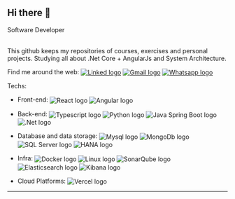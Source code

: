 <h2>Hi there 👋</h2>
Software Developer<br><br>

This github keeps my repositories of courses, exercises and personal projects. Studying all about .Net Core + AngularJs and System Architecture.<br>

Find me around the web:
<a href="https://www.linkedin.com/in/higordedeusmatos/"><img align="center" alt="Linked logo" src="https://img.shields.io/badge/LinkedIn-0077B5?style=for-the-badge&logo=linkedin&logoColor=white"></a>
<a href="mailto:higordeus22@gmail.com?subject=[GitHub]" target="_blank"><img align="center" alt="Gmail logo" src="https://img.shields.io/badge/Gmail-D14836?style=for-the-badge&logo=gmail&logoColor=white"></a>
<a href="https://wa.link/o3bvq9" target="_blank"><img align="center" alt="Whatsapp logo" src="https://img.shields.io/badge/WhatsApp-25D366?style=for-the-badge&logo=whatsapp&logoColor=white"></a>

Techs:
* Front-end:
  <img align="center" alt="React logo" src="https://img.shields.io/badge/React-20232A?style=for-the-badge&logo=react&logoColor=61DAFB">
  <img align="center" alt="Angular logo" src="https://img.shields.io/badge/Angular-DD0031?style=for-the-badge&logo=angular&logoColor=white">
  	
* Back-end:
  <img align="center" alt="Typescript logo" src="https://img.shields.io/badge/TypeScript-007ACC?style=for-the-badge&logo=typescript&logoColor=white">
  <img align="center" alt="Python logo" src="https://img.shields.io/badge/Python-FFD43B?style=for-the-badge&logo=python&logoColor=darkgreen">
  <img align="center" alt="Java Spring Boot logo" src="https://img.shields.io/badge/Spring%20Boot-6DB33F?style=for-the-badge&logo=spring&logoColor=white">
  <img align="center" alt=".Net logo" src="https://img.shields.io/badge/.NET-512BD4?style=for-the-badge&logo=dot-net&logoColor=white">

* Database and data storage:
  <img align="center" alt="Mysql logo" src="https://img.shields.io/badge/MySQL-005C84?style=for-the-badge&logo=mysql&logoColor=white">
  <img align="center" alt="MongoDb logo" src="https://img.shields.io/badge/MongoDB-4EA94B?style=for-the-badge&logo=mongodb&logoColor=white">
  <img align="center" alt="SQL Server logo" src="https://img.shields.io/badge/SQL%20Server-CC2927?style=for-the-badge&logo=microsoft-sql-server&logoColor=white">
  <img align="center" alt="HANA logo" src="https://img.shields.io/badge/SAP%20HANA-0FAAFF?style=for-the-badge&logo=sap&logoColor=white">

* Infra:
  <img align="center" alt="Docker logo" src="https://img.shields.io/badge/Docker-2CA5E0?style=for-the-badge&logo=docker&logoColor=white">
  <img align="center" alt="Linux logo" src="https://img.shields.io/badge/Linux-FCC624?style=for-the-badge&logo=linux&logoColor=black">
  <img align="center" alt="SonarQube logo" src="https://img.shields.io/badge/sonarqube-4E9BCD?style=for-the-badge&logo=sonarqube&logoColor=white">
  <img align="center" alt="Elasticsearch logo" src="https://img.shields.io/badge/Elasticsearch-3cbbb3?style=for-the-badge&logo=elasticsearch&logoColor=white">
  <img align="center" alt="Kibana logo" src="https://img.shields.io/badge/kibana-005571?style=for-the-badge&logo=kibana&logoColor=white">

* Cloud Platforms:
  <img align="center" alt="Vercel logo" src="https://img.shields.io/badge/Vercel-000000?style=for-the-badge&logo=vercel&logoColor=white">

---
